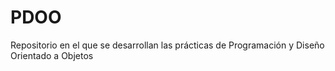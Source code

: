 # PDOO
Repositorio en el que se desarrollan las prácticas de Programación y Diseño Orientado a Objetos
